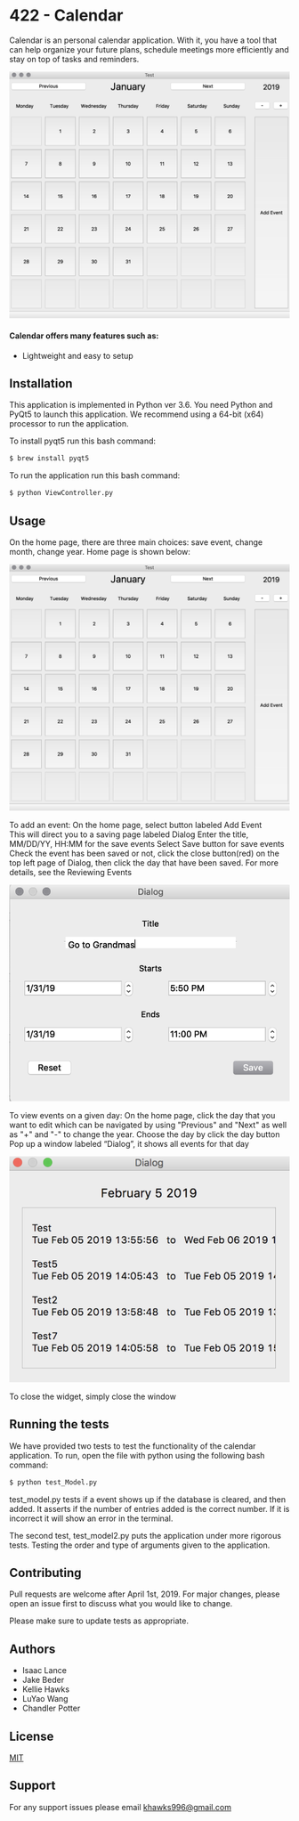 # 422 - Calendar

Calendar is an personal calendar application. With it, you have a tool that can help organize your future plans, schedule meetings more efficiently and stay on top of tasks and reminders. 

![alt text](https://github.com/IsaacLance/422group7/blob/master/Calendar.png)


#### Calendar offers many features such as:
- Lightweight and easy to setup

## Installation

This application is implemented in Python ver 3.6. You need Python and PyQt5 to launch this application.
We recommend using a 64-bit (x64) processor to run the application.

To install pyqt5 run this bash command:
```bash
$ brew install pyqt5
```
To run the application run this bash command:
```bash
$ python ViewController.py
```

## Usage
On the home page, there are three main choices: save event, change month, change year. 
Home page is shown below: 

![alt text](https://github.com/IsaacLance/422group7/blob/master/Calendar.png)

To add an event:
On the home page, select button labeled Add Event  
This will direct you to a saving page labeled Dialog 
Enter the title, MM/DD/YY, HH:MM for the save events 
Select Save button for save events
Check the event has been saved or not, click the close button(red) on the top left page of Dialog, then click the day that have been saved. For more details, see the Reviewing Events

![alt text](https://github.com/IsaacLance/422group7/blob/master/Add_date_popup.png)

To view events on a given day:
On the home page, click the day that you want to edit which can be navigated by using "Previous" and "Next" as well as "+" and "-" to change the year.
Choose the day by click the day button
Pop up a window labeled “Dialog”, it shows all events for that day

![alt text](https://github.com/IsaacLance/422group7/blob/master/events.png)

To close the widget, simply close the window

## Running the tests
We have provided two tests to test the functionality of the calendar application.
To run, open the file with python using the following bash command:
```bash
$ python test_Model.py
```
test_model.py tests if a event shows up if the database is cleared, and then added. 
It asserts if the number of entries added is the correct number.
If it is incorrect it will show an error in the terminal. 

The second test, test_model2.py puts the application under more rigorous tests. 
Testing the order and type of arguments given to the application.

## Contributing
Pull requests are welcome after April 1st, 2019. For major changes, please open an issue first to discuss what you would like to change.

Please make sure to update tests as appropriate.
## Authors
- Isaac Lance
- Jake Beder
- Kellie Hawks
- LuYao Wang
- Chandler Potter

## License
[MIT](https://choosealicense.com/licenses/mit/)

## Support
For any support issues please email khawks996@gmail.com
